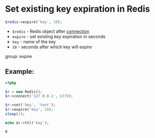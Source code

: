 # Set existing key expiration in Redis

```php
$redis->expire('key', 10);
```

- `$redis` - Redis object after [connection](/php-redis/how-to-connect-to-redis)
- `expire` - set existing key expiration in seconds
- `key` - name of the key
- `10` - seconds after which key will expire

group: expire

## Example: 
```php
<?php

$r = new Redis(); 
$r->connect('127.0.0.1', 6379);

$r->set('key', 'test');
$r->expire('key', 10);
sleep(1);

echo $r->ttl('key');
```
```
9
```

